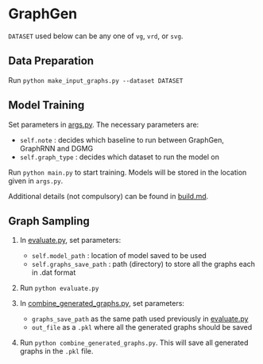 # GraphGen

`DATASET` used below can be any one of `vg`, `vrd`, or `svg`.

## Data Preparation

Run `python make_input_graphs.py --dataset DATASET`

## Model Training

Set parameters in [args.py](args.py). The necessary parameters are:

- `self.note` : decides which baseline to run between GraphGen, GraphRNN and DGMG
- `self.graph_type` : decides which dataset to run the model on

Run `python main.py` to start training. Models will be stored in the location given in `args.py`.

Additional details (not compulsory) can be found in [build.md](build.md).

## Graph Sampling

1. In [evaluate.py](evaluate.py), set parameters:

    - `self.model_path` : location of model saved to be used
    - `self.graphs_save_path` : path (directory) to store all the graphs each in .dat format

2. Run `python evaluate.py`

3. In [combine_generated_graphs.py](combine_generated_graphs.py), set parameters:

    - `graphs_save_path` as the same path used previously in [evaluate.py](evaluate.py)
    - `out_file` as a `.pkl` where all the generated graphs should be saved

4. Run `python combine_generated_graphs.py`. This will save all generated graphs in the `.pkl` file.
